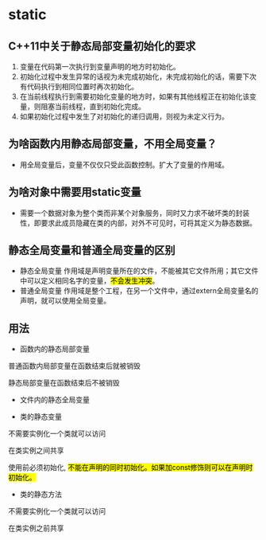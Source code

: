 # static

## C++11中关于静态局部变量初始化的要求
1. 变量在代码第一次执行到变量声明的地方时初始化。
2. 初始化过程中发生异常的话视为未完成初始化，未完成初始化的话，需要下次有代码执行到相同位置时再次初始化。
3. 在当前线程执行到需要初始化变量的地方时，如果有其他线程正在初始化该变量，则阻塞当前线程，直到初始化完成。
4. 如果初始化过程中发生了对初始化的递归调用，则视为未定义行为。

## 为啥函数内用静态局部变量，不用全局变量？
- 用全局变量后，变量不仅仅只受此函数控制。扩大了变量的作用域。

## 为啥对象中需要用static变量
- 需要一个数据对象为整个类而非某个对象服务，同时又力求不破坏类的封装性，即要求此成员隐藏在类的内部，对外不可见时，可将其定义为静态数据。

## 静态全局变量和普通全局变量的区别
- 静态全局变量 作用域是声明变量所在的文件，不能被其它文件所用；其它文件中可以定义相同名字的变量，<mark>不会发生冲突</mark>。
- 普通全局变量 作用域是整个工程，在另一个文件中，通过extern全局变量名的声明，就可以使用全局变量。

## 用法

- 函数内的静态局部变量

普通函数内局部变量在函数结束后就被销毁

静态局部变量在函数结束后不被销毁

- 文件内的静态全局变量



- 类的静态变量

不需要实例化一个类就可以访问

在类实例之间共享

使用前必须初始化, <mark>不能在声明的同时初始化。如果加const修饰则可以在声明时初始化。</mark>

- 类的静态方法

不需要实例化一个类就可以访问

在类实例之前共享
